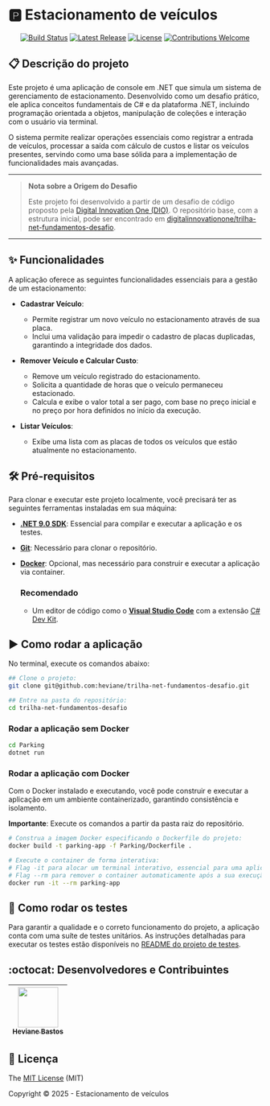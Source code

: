  # 🅿️ Estacionamento de veículos

<p align="center">
  <a href="https://github.com/heviane/trilha-net-fundamentos-desafio/actions/workflows/dotnet-ci.yml"><img alt="Build Status" src="https://img.shields.io/github/actions/workflow/status/heviane/trilha-net-fundamentos-desafio/dotnet-ci.yml?branch=main&style=for-the-badge&label=CI"></a>
  <a href="https://github.com/heviane/trilha-net-fundamentos-desafio/releases"><img alt="Latest Release" src="https://img.shields.io/github/v/release/heviane/trilha-net-fundamentos-desafio?style=for-the-badge&color=success"></a>
  <a href="../LICENSE"><img alt="License" src="https://img.shields.io/github/license/heviane/trilha-net-fundamentos-desafio?style=for-the-badge&color=blue"></a>
  <a href="../.github/CONTRIBUTING.md"><img alt="Contributions Welcome" src="https://img.shields.io/badge/contributions-welcome-brightgreen.svg?style=for-the-badge"></a>
</p>

## 📋 Descrição do projeto

Este projeto é uma aplicação de console em .NET que simula um sistema de gerenciamento de estacionamento. Desenvolvido como um desafio prático, ele aplica conceitos fundamentais de C# e da plataforma .NET, incluindo programação orientada a objetos, manipulação de coleções e interação com o usuário via terminal.

O sistema permite realizar operações essenciais como registrar a entrada de veículos, processar a saída com cálculo de custos e listar os veículos presentes, servindo como uma base sólida para a implementação de funcionalidades mais avançadas.

---

> **Nota sobre a Origem do Desafio**
>
> Este projeto foi desenvolvido a partir de um desafio de código proposto pela [Digital Innovation One (DIO)](https://www.dio.me/). O repositório base, com a estrutura inicial, pode ser encontrado em [digitalinnovationone/trilha-net-fundamentos-desafio](https://github.com/digitalinnovationone/trilha-net-fundamentos-desafio).

---

## ✨ Funcionalidades

A aplicação oferece as seguintes funcionalidades essenciais para a gestão de um estacionamento:

- **Cadastrar Veículo**:
  - Permite registrar um novo veículo no estacionamento através de sua placa.
  - Inclui uma validação para impedir o cadastro de placas duplicadas, garantindo a integridade dos dados.

- **Remover Veículo e Calcular Custo**:
  - Remove um veículo registrado do estacionamento.
  - Solicita a quantidade de horas que o veículo permaneceu estacionado.
  - Calcula e exibe o valor total a ser pago, com base no preço inicial e no preço por hora definidos no início da execução.

- **Listar Veículos**:
  - Exibe uma lista com as placas de todos os veículos que estão atualmente no estacionamento.

## 🛠️ Pré-requisitos

Para clonar e executar este projeto localmente, você precisará ter as seguintes ferramentas instaladas em sua máquina:

- **[.NET 9.0 SDK](https://dotnet.microsoft.com/en-us/download)**: Essencial para compilar e executar a aplicação e os testes.
- **[Git](https://git-scm.com/)**: Necessário para clonar o repositório.
- **[Docker](https://www.docker.com/products/docker-desktop/)**: Opcional, mas necessário para construir e executar a aplicação via container.

  ### Recomendado

  - Um editor de código como o **[Visual Studio Code](https://code.visualstudio.com/)** com a extensão [C# Dev Kit](https://marketplace.visualstudio.com/items?itemName=ms-dotnettools.csdevkit).

## :arrow_forward: Como rodar a aplicação

No terminal, execute os comandos abaixo:

```bash
## Clone o projeto:
git clone git@github.com:heviane/trilha-net-fundamentos-desafio.git

## Entre na pasta do repositório:
cd trilha-net-fundamentos-desafio
```

### Rodar a aplicação sem Docker

```bash
cd Parking
dotnet run
```

### Rodar a aplicação com Docker

Com o Docker instalado e executando, você pode construir e executar a aplicação em um ambiente containerizado, garantindo consistência e isolamento.

**Importante**: Execute os comandos a partir da pasta raiz do repositório.

```bash
# Construa a imagem Docker especificando o Dockerfile do projeto:
docker build -t parking-app -f Parking/Dockerfile .

# Execute o container de forma interativa:
# Flag -it para alocar um terminal interativo, essencial para uma aplicação de console
# Flag --rm para remover o container automaticamente após a sua execução.
docker run -it --rm parking-app
```

<!-- TODO: Dica: clone o próprio projeto e verfique se o passo a passo funciona. -->

## 🧪 Como rodar os testes

Para garantir a qualidade e o correto funcionamento do projeto, a aplicação conta com uma suíte de testes unitários. As instruções detalhadas para executar os testes estão disponíveis no [README do projeto de testes](../Parking.Tests/README.md#4-como-executar-os-testes-).

## :octocat: Desenvolvedores e Contribuintes

| [<img width="80px" align="center" src="https://avatars.githubusercontent.com/heviane"/><br><sub>Heviane Bastos</sub>](https://github.com/heviane) |
| :---: |

## 📜 Licença

The [MIT License](../LICENSE) (MIT)

Copyright :copyright: 2025 - Estacionamento de veículos

